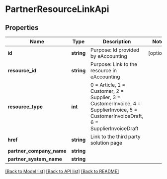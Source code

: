 # PartnerResourceLinkApi

## Properties
Name | Type | Description | Notes
------------ | ------------- | ------------- | -------------
**id** | **string** | Purpose: Id provided by eAccounting | [optional] 
**resource_id** | **string** | Purpose: Link to the resource in eAccounting | 
**resource_type** | **int** | 0 &#x3D; Article, 1 &#x3D; Customer, 2 &#x3D; Supplier, 3 &#x3D; CustomerInvoice, 4 &#x3D; SupplierInvoice,  5 &#x3D; CustomerInvoiceDraft, 6 &#x3D; SupplierInvoiceDraft | 
**href** | **string** | Link to the third party solution page | 
**partner_company_name** | **string** |  | 
**partner_system_name** | **string** |  | 

[[Back to Model list]](../README.md#documentation-for-models) [[Back to API list]](../README.md#documentation-for-api-endpoints) [[Back to README]](../README.md)


